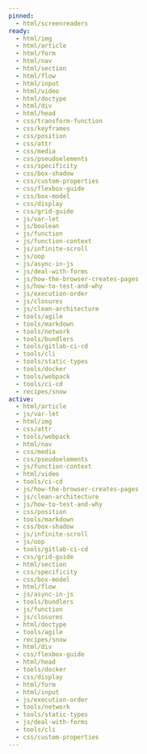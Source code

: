 ```yaml
---
pinned:
  - html/screenreaders
ready:
  - html/img
  - html/article
  - html/form
  - html/nav
  - html/section
  - html/flow
  - html/input
  - html/video
  - html/doctype
  - html/div
  - html/head
  - css/transform-function
  - css/keyframes
  - css/position
  - css/attr
  - css/media
  - css/pseudoelements
  - css/specificity
  - css/box-shadow
  - css/custom-properties
  - css/flexbox-guide
  - css/box-model
  - css/display
  - css/grid-guide
  - js/var-let
  - js/boolean
  - js/function
  - js/function-context
  - js/infinite-scroll
  - js/oop
  - js/async-in-js
  - js/deal-with-forms
  - js/how-the-browser-creates-pages
  - js/how-to-test-and-why
  - js/execution-order
  - js/closures
  - js/clean-architecture
  - tools/agile
  - tools/markdown
  - tools/network
  - tools/bundlers
  - tools/gitlab-ci-cd
  - tools/cli
  - tools/static-types
  - tools/docker
  - tools/webpack
  - tools/ci-cd
  - recipes/snow
active:
  - html/article
  - js/var-let
  - html/img
  - css/attr
  - tools/webpack
  - html/nav
  - css/media
  - css/pseudoelements
  - js/function-context
  - html/video
  - tools/ci-cd
  - js/how-the-browser-creates-pages
  - js/clean-architecture
  - js/how-to-test-and-why
  - css/position
  - tools/markdown
  - css/box-shadow
  - js/infinite-scroll
  - js/oop
  - tools/gitlab-ci-cd
  - css/grid-guide
  - html/section
  - css/specificity
  - css/box-model
  - html/flow
  - js/async-in-js
  - tools/bundlers
  - js/function
  - js/closures
  - html/doctype
  - tools/agile
  - recipes/snow
  - html/div
  - css/flexbox-guide
  - html/head
  - tools/docker
  - css/display
  - html/form
  - html/input
  - js/execution-order
  - tools/network
  - tools/static-types
  - js/deal-with-forms
  - tools/cli
  - css/custom-properties
---
```


